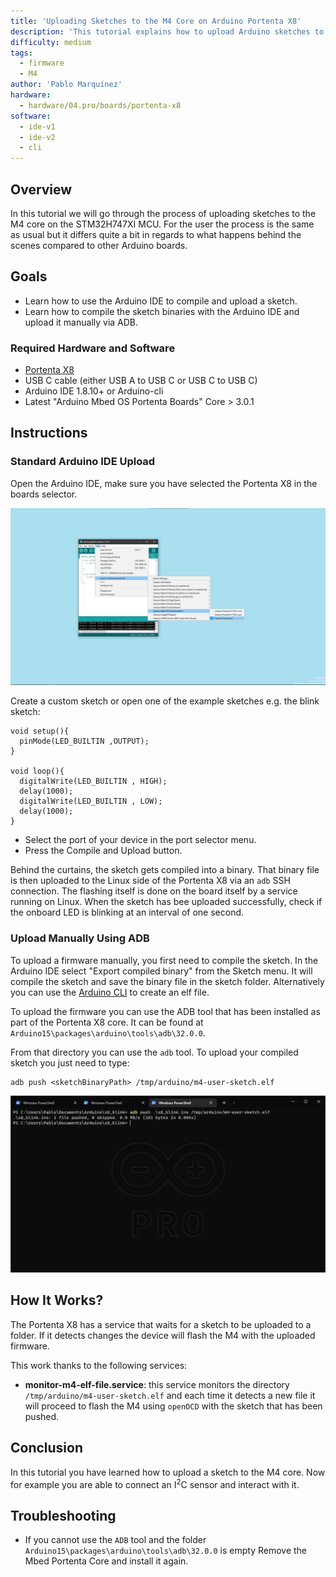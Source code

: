 ```yaml
---
title: 'Uploading Sketches to the M4 Core on Arduino Portenta X8'
description: 'This tutorial explains how to upload Arduino sketches to the M4 core.'
difficulty: medium
tags:
  - firmware
  - M4
author: 'Pablo Marquínez'
hardware:
  - hardware/04.pro/boards/portenta-x8
software:
  - ide-v1
  - ide-v2
  - cli
---
```


## Overview
In this tutorial we will go through the process of uploading sketches to the M4 core on the STM32H747XI MCU. For the user the process is the same as usual but it differs quite a bit in regards to what happens behind the scenes compared to other Arduino boards.

## Goals
- Learn how to use the Arduino IDE to compile and upload a sketch.
- Learn how to compile the sketch binaries with the Arduino IDE and upload it manually via ADB.

### Required Hardware and Software
- [Portenta X8](https://store.arduino.cc/products/portenta-x8)
- USB C cable (either USB A to USB C or USB C to USB C)
- Arduino IDE 1.8.10+ or Arduino-cli
- Latest "Arduino Mbed OS Portenta Boards" Core > 3.0.1

## Instructions

### Standard Arduino IDE Upload
Open the Arduino IDE, make sure you have selected the Portenta X8 in the boards selector.

![IDE board selector](assets/x8-board-manager.png)

Create a custom sketch or open one of the example sketches e.g. the blink sketch:
```arduino
void setup(){
  pinMode(LED_BUILTIN ,OUTPUT);
}

void loop(){
  digitalWrite(LED_BUILTIN , HIGH);
  delay(1000);
  digitalWrite(LED_BUILTIN , LOW);
  delay(1000);
}
```

- Select the port of your device in the port selector menu.
- Press the Compile and Upload button.

Behind the curtains, the sketch gets compiled into a binary. That binary file is then uploaded to the Linux side of the Portenta X8 via an `adb` SSH connection. The flashing itself is done on the board itself by a service running on Linux. When the sketch has bee uploaded successfully, check if the onboard LED is blinking at an interval of one second.

### Upload Manually Using ADB

To upload a firmware manually, you first need to compile the sketch. In the Arduino IDE select "Export compiled binary" from the Sketch menu. It will compile the sketch and save the binary file in the sketch folder. Alternatively you can use the [Arduino CLI](https://arduino.github.io/arduino-cli/) to create an elf file.

To upload the firmware you can use the ADB tool that has been installed as part of the Portenta X8 core. It can be found at `Arduino15\packages\arduino\tools\adb\32.0.0`.

From that directory you can use the `adb` tool. To upload your compiled sketch you just need to type:
```
adb push <sketchBinaryPath> /tmp/arduino/m4-user-sketch.elf
```

![ADB upload with a terminal](assets/x8-terminal-ADB-push.png)

## How It Works?
The Portenta X8 has a service that waits for a sketch to be uploaded to a folder. If it detects changes the device will flash the M4 with the uploaded firmware.

This work thanks to the following services:
* **monitor-m4-elf-file.service**: this service monitors the directory `/tmp/arduino/m4-user-sketch.elf` and each time it detects a new file it will proceed to flash the M4 using  `openOCD` with the sketch that has been pushed.

## Conclusion
In this tutorial you have learned how to upload a sketch to the M4 core. Now for example you are able to connect an I<sup>2</sup>C sensor and interact with it. 

## Troubleshooting

- If you cannot use the `ADB` tool and the folder `Arduino15\packages\arduino\tools\adb\32.0.0` is empty Remove the Mbed Portenta Core and install it again.